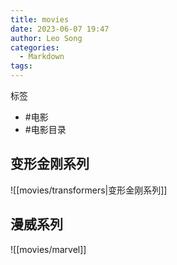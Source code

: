```yaml
---
title: movies
date: 2023-06-07 19:47
author: Leo Song
categories:
  - Markdown
tags:
---
```


标签

- #电影 
- #电影目录 

## 变形金刚系列
![[movies/transformers|变形金刚系列]]

## 漫威系列
![[movies/marvel]]